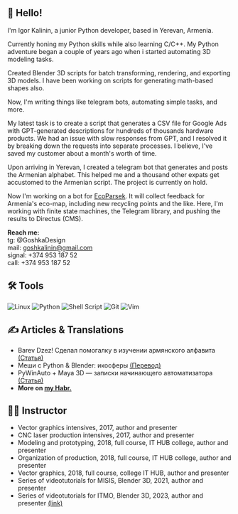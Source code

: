## 🚀 Hello!
I'm Igor Kalinin, a junior Python developer, based in Yerevan, Armenia.

Сurrently honing my Python skills while also learning C/C++.
My Python adventure began a couple of years ago when i started automating 3D modeling tasks.

Created Blender 3D scripts for batch transforming, rendering, and exporting 3D models.
I have been working on scripts for generating math-based shapes also.

Now, I'm writing things like telegram bots, automating simple tasks, and more.

My latest task is to create a script that generates a CSV file for Google Ads with GPT-generated descriptions for hundreds of thousands hardware products. We had an issue with slow responses from GPT, and I resolved it by breaking down the requests into separate processes.
I believe, I've saved my customer about a month's worth of time.

Upon arriving in Yerevan, I created a telegram bot that generates and posts the Armenian alphabet. This helped me and a thousand other expats get accustomed to the Armenian script. The project is currently on hold.

Now I'm working on a bot for [EcoParsek](https://yrvn.am/ru/). It will collect feedback for Armenia's eco-map, including new recycling points and the like. Here, I'm working with finite state machines, the Telegram library, and pushing the results to Directus (CMS).

**Reach me:**  
tg: @GoshkaDesign  
mail: goshkalinin@gmail.com  
signal: +374 953 187 52  
call: +374 953 187 52  

## 🛠️ Tools
![Linux](https://img.shields.io/badge/Linux-FCC624?style=for-the-badge&logo=linux&logoColor=black)
![Python](https://img.shields.io/badge/python-3670A0?style=for-the-badge&logo=python&logoColor=ffdd54)
![Shell Script](https://img.shields.io/badge/shell_script-%23121011.svg?style=for-the-badge&logo=gnu-bash&logoColor=white)
![Git](https://img.shields.io/badge/git-%23F05033.svg?style=for-the-badge&logo=git&logoColor=white)
![Vim](https://img.shields.io/badge/VIM-%2311AB00.svg?&style=for-the-badge&logo=vim&logoColor=white)


## ✍ Articles & Translations
- Barev Dzez! Сделал помогалку в изучении армянского алфавита [(Статья)](https://habr.com/ru/articles/671130/)
- Меши с Python & Blender: икосферы [(Перевод)](https://habr.com/ru/articles/647193/)
- PyWinAuto + Maya 3D — записки начинающего автоматизатора [(Статья)](https://habr.com/ru/articles/675264/)
- **More on [my Habr.](https://habr.com/ru/users/goshkalinin/)**

## 🧑‍🏫 Instructor
- Vector graphics intensives, 2017, author and presenter
- CNC laser production intensives, 2017, author and presenter
- Modeling and prototyping, 2018, full course, IT HUB college, author and presenter
- Organization of production, 2018, full course, IT HUB college, author and presenter
- Vector graphics, 2018, full course, college IT HUB, author and presenter
- Series of videotutorials for MISIS, Blender 3D, 2021, author and presenter
- Series of videotutorials for ITMO, Blender 3D, 2023, author and presenter [(link)](https://www.youtube.com/playlist?list=PLNL41_b9lv7F3NjnipJQN5nMzfNMSa7HH)


<!--
**Goshkalinin/Goshkalinin** is a ✨ _special_ ✨ repository because its `README.md` (this file) appears on your GitHub profile.

Here are some ideas to get you started:

- 🔭 I’m currently working on ...
- 🌱 I’m currently learning ...
- 👯 I’m looking to collaborate on ...
- 🤔 I’m looking for help with ...
- 💬 Ask me about ...
- 📫 How to reach me: ...
- 😄 Pronouns: ...
- ⚡ Fun fact: ...
-->
